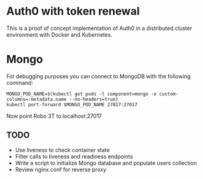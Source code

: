 # Auth0 with token renewal

This is a proof of concept implementation of Auth0 in a distributed cluster environment with Docker and Kubernetes.

# Mongo

For debugging purposes you can connect to MongoDB with the following command:

```
MONGO_POD_NAME=$(kubectl get pods -l component=mongo -o custom-columns=:metadata.name --no-headers=true)
kubectl port-forward $MONGO_POD_NAME 27017:27017
```

Now point Robo 3T to localhost:27017

## TODO

- Use liveness to check container state
- Filter calls to liveness and readiness endpoints
- Write a script to initialize Mongo database and populate users collection
- Review nginx.conf for reverse proxy

